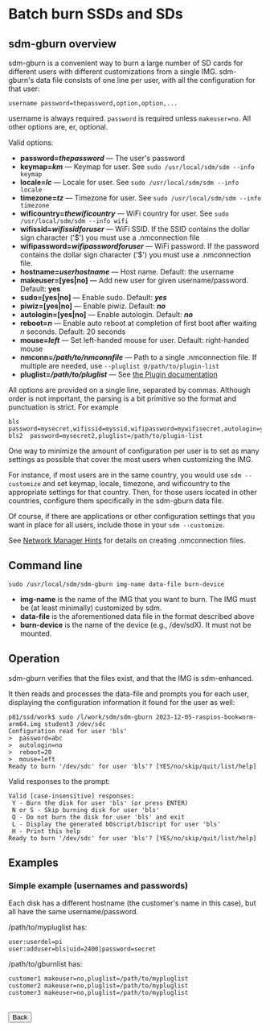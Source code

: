 # Batch burn SSDs and SDs

## sdm-gburn overview

sdm-gburn is a convenient way to burn a large number of SD cards for different users with different customizations from a single IMG. sdm-gburn's data file consists of one line per user, with all the configuration for that user:
```
username password=thepassword,option,option,...
```
username is always required. `password` is required unless `makeuser=no`. All other options are, er, optional.

Valid options:

* **password=*thepassword*** &mdash; The user's password
* **keymap=*km*** &mdash; Keymap for user. See `sudo /usr/local/sdm/sdm --info keymap`
* **locale=*lc*** &mdash; Locale for user. See `sudo /usr/local/sdm/sdm --info locale`
* **timezone=*tz*** &mdash; Timezone for user. See `sudo /usr/local/sdm/sdm --info timezone`
* **wificountry=*thewificountry*** &mdash; WiFi country for user. See `sudo /usr/local/sdm/sdm --info wifi`
* **wifissid=*wifissidforuser*** &mdash; WiFi SSID. If the SSID contains the dollar sign character ('$') you must use a .nmconnection file
* **wifipassword=*wifipasswordforuser*** &mdash; WiFi password. If the password contains the dollar sign character ('$') you must use a .nmconnection file.
* **hostname=*userhostname*** &mdash; Host name. Default: the username
* **makeuser=[yes|no]** &mdash; Add new user for given username/password. Default: **yes**
* **sudo=[yes|no]** &mdash; Enable sudo. Default: ***yes***
* **piwiz=[yes|no]** &mdash; Enable piwiz. Default: ***no***
* **autologin=[yes|no]** &mdash; Enable autologin. Default: ***no***
* **reboot=*n*** &mdash; Enable auto reboot at completion of first boot after waiting *n* seconds. Default: 20 seconds
* **mouse=*left*** &mdash; Set left-handed mouse for user. Default: right-handed mouse
* **nmconn=*/path/to/nmconnfile*** &mdash; Path to a single .nmconnection file. If multiple are needed, use `--pluglist @/path/to/plugin-list`
* **pluglist=*/path/to/pluglist*** &mdash; See <a href="Docs/Plugins.md">the Plugin documentation</a>

All options are provided on a single line, separated by commas. Although order is not important, the parsing is a bit primitive so the format and punctuation is strict. For example
```
bls   password=mysecret,wifissid=myssid,wifipassword=mywifisecret,autologin=yes,mouse=left,reboot=30
bls2  password=mysecret2,pluglist=/path/to/plugin-list
```
One way to minimize the amount of configuration per user is to set as many settings as possible that cover the most users when customizing the IMG.

For instance, if most users are in the same country, you would use `sdm --customize` and set keymap, locale, timezone, and wificountry to the appropriate settings for that country. Then, for those users located in other countries, configure them specifically in the sdm-gburn data file.

Of course, if there are applications or other configuration settings that you want in place for all users, include those in your `sdm --customize`.

See <a href="Hints-NetworkManager.md">Network Manager Hints</a> for details on creating .nmconnection files.
## Command line

```
sudo /usr/local/sdm/sdm-gburn img-name data-file burn-device
```
* **img-name** is the name of the IMG that you want to burn. The IMG must be (at least minimally) customized by sdm. 
* **data-file** is the aforementioned data file in the format described above
* **burn-device** is the name of the device (e.g., /dev/sdX). It must not be mounted.

## Operation

sdm-gburn verifies that the files exist, and that the IMG is sdm-enhanced.

It then reads and processes the data-file and prompts you for each user, displaying the configuration information it found for the user as well:
```
p81/ssd/work$ sudo /l/work/sdm/sdm-gburn 2023-12-05-raspios-bookworm-arm64.img student3 /dev/sdc
Configuration read for user 'bls'
>  password=abc
>  autologin=no
>  reboot=20
>  mouse=left
Ready to burn '/dev/sdc' for user 'bls'? [YES/no/skip/quit/list/help]
```

Valid responses to the prompt:
```
Valid [case-insensitive] responses:
 Y - Burn the disk for user 'bls' (or press ENTER)
 N or S - Skip burning disk for user 'bls'
 Q - Do not burn the disk for user 'bls' and exit
 L - Display the generated b0script/b1script for user 'bls'
 H - Print this help
Ready to burn '/dev/sdc' for user 'bls'? [YES/no/skip/quit/list/help]
```

## Examples

### Simple example (usernames and passwords)

Each disk has a different hostname (the customer's name in this case), but all have the same username/password.

/path/to/mypluglist has:
```
user:userdel=pi
user:adduser=bls|uid=2400|password=secret
```

/path/to/gburnlist has:
```
customer1 makeuser=no,pluglist=/path/to/mypluglist
customer2 makeuser=no,pluglist=/path/to/mypluglist
customer3 makeuser=no,pluglist=/path/to/mypluglist
```

<br>
<form>
<input type="button" value="Back" onclick="history.back()">
</form>
